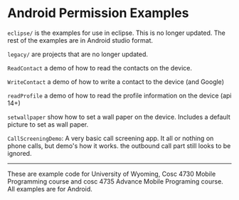 Android Permission Examples
===========
`eclipse/` is the examples for use in eclipse. This is no longer updated. The rest of the examples are in Android studio format.

`legacy/`  are projects that are no longer updated.<BR>

`ReadContact` a demo of how to read the contacts on the device.

`WriteContact` a demo of how to write a contact to the device (and Google)

`readProfile` a demo of how to read the profile information on the device (api 14+)

`setwallpaper` show how to set a wall paper on the device.  Includes a default picture to set as wall paper.

`CallScreeningDemo`: A very basic call screening app.  It all or nothing on phone calls, but demo's how it works.  the outbound call part still looks to be ignored.

---

These are example code for University of Wyoming, Cosc 4730 Mobile Programming course and cosc 4735 Advance Mobile Programing course. 
All examples are for Android.

